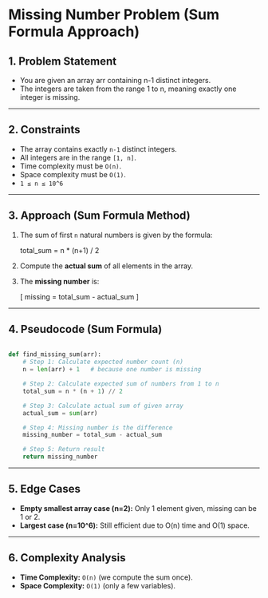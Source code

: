 
# Missing Number Problem (Sum Formula Approach)

## 1. Problem Statement
- You are given an array arr containing n-1 distinct integers.
- The integers are taken from the range 1 to n, meaning exactly one integer is missing.

  

---

## 2. Constraints
- The array contains exactly `n-1` distinct integers.  
- All integers are in the range `[1, n]`.  
- Time complexity must be `O(n)`.  
- Space complexity must be `O(1)`.  
- `1 ≤ n ≤ 10^6`  

---

## 3. Approach (Sum Formula Method)

1. The sum of first `n` natural numbers is given by the formula:

   
   total\_sum = n * (n+1) / 2 
   

2. Compute the **actual sum** of all elements in the array.

3. The **missing number** is:

   \[
   missing = total\_sum - actual\_sum
   \]

---

## 4. Pseudocode (Sum Formula)
```python

def find_missing_sum(arr):
    # Step 1: Calculate expected number count (n)
    n = len(arr) + 1   # because one number is missing

    # Step 2: Calculate expected sum of numbers from 1 to n
    total_sum = n * (n + 1) // 2

    # Step 3: Calculate actual sum of given array
    actual_sum = sum(arr)

    # Step 4: Missing number is the difference
    missing_number = total_sum - actual_sum

    # Step 5: Return result
    return missing_number

```

---


## 5. Edge Cases
- **Empty smallest array case (n=2):** Only 1 element given, missing can be 1 or 2.  
- **Largest case (n=10^6):** Still efficient due to O(n) time and O(1) space.  

---

## 6. Complexity Analysis
- **Time Complexity:** `O(n)` (we compute the sum once).  
- **Space Complexity:** `O(1)` (only a few variables).  



